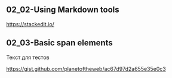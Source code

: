 ## 02_02-Using Markdown tools

https://stackedit.io/

## 02_03-Basic span elements

Текст для тестов

https://gist.github.com/planetoftheweb/ac67d97d2a655e35e0c3

## 
